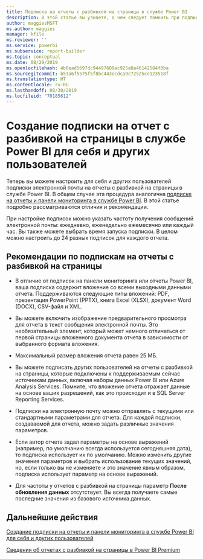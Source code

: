 ```yaml
---
title: Подписка на отчеты с разбивкой на страницы в службе Power BI
description: В этой статье вы узнаете, о чем следует помнить при подписке на отчеты с разбивкой на страницы в службе Power BI.
author: maggiesMSFT
ms.author: maggies
manager: kfile
ms.reviewer: ''
ms.service: powerbi
ms.subservice: report-builder
ms.topic: conceptual
ms.date: 08/29/2019
ms.openlocfilehash: 4b0ead5697dc94497609ac925a0a46142584f0ba
ms.sourcegitcommit: b53a6f5575f5f8bc443ecdca9c72525ce123518f
ms.translationtype: HT
ms.contentlocale: ru-RU
ms.lasthandoff: 08/30/2019
ms.locfileid: "70185612"
---
```

# <a name="subscribe-yourself-and-others-to-paginated-reports-in-the-power-bi-service"></a>Создание подписки на отчет с разбивкой на страницы в службе Power BI для себя и других пользователей 

Теперь вы можете настроить для себя и других пользователей подписки электронной почты на отчеты с разбивкой на страницы в службе Power BI. В общем случае эта процедура аналогична [подписке на отчеты и панели мониторинга в службе Power BI](service-report-subscribe.md). В этой статье подробно рассматриваются отличия и рекомендации. 

При настройке подписок можно указать частоту получения сообщений электронной почты: ежедневно, еженедельно ежемесячно или каждый час. Вы также можете выбрать время запуска подписки. В целом можно настроить до 24 разных подписок для каждого отчета. 

## <a name="considerations-for-paginated-report-subscriptions"></a>Рекомендации по подпискам на отчеты с разбивкой на страницы 

- В отличие от подписок на панели мониторинга или отчеты Power BI, ваша подписка содержит вложение со всеми выходными данными отчета.  Поддерживаются следующие типы вложений: PDF, презентация PowerPoint (PPTX), книга Excel (XLSX), документ Word (DOCX), CSV-файл и XML.

- Вы можете включить изображение предварительного просмотра для отчета в текст сообщения электронной почты.  Это необязательный элемент, который может немного отличаться от первой страницы вложенного документа отчета в зависимости от выбранного формата вложения. 

- Максимальный размер вложения отчета равен 25 МБ. 

- Вы можете подписать других пользователей на отчеты с разбивкой на страницы, которые подключены к поддерживаемым сейчас источникам данных, включая наборы данных Power BI или Azure Analysis Services. Помните, что вложение отчета отражает данные на основе ваших разрешений, как это происходит и в SQL Server Reporting Services. 

- Подписки на электронную почту можно отправлять с текущими или стандартными параметрами для отчета.  Для каждой подписки, создаваемой для отчета, можно задать различные значения параметров. 

- Если автор отчета задал параметры на основе выражений (например, по умолчанию всегда используется сегодняшняя дата), то подписка использует их по умолчанию. Можно изменить другие значения параметров и выбрать использование текущих значений, но, если только вы не изменяете и это значение явным образом, подписка использует параметр на основе выражений.

- Для частоты у отчетов с разбивкой на страницы параметр **После обновления данных** отсутствует. Вы всегда получаете самые последние значения из базового источника данных. 

## <a name="next-steps"></a>Дальнейшие действия

[Создание подписки на отчеты и панели мониторинга в службе Power BI для себя и других пользователей](service-report-subscribe.md)

[Сведения об отчетах с разбивкой на страницы в Power BI Premium](paginated-reports-report-builder-power-bi.md)
